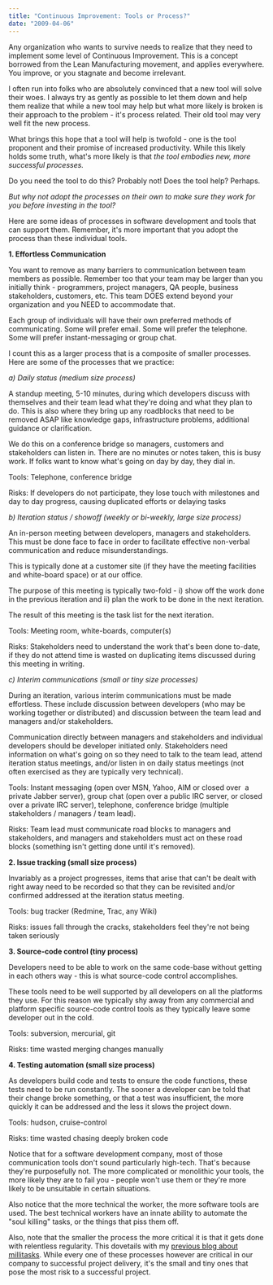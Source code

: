 ```yaml
---
title: "Continuous Improvement: Tools or Process?"
date: "2009-04-06"
---
```


Any organization who wants to survive needs to realize that they need to implement some level of Continuous Improvement. This is a concept borrowed from the Lean Manufacturing movement, and applies everywhere. You improve, or you stagnate and become irrelevant.

I often run into folks who are absolutely convinced that a new tool will solve their woes. I always try as gently as possible to let them down and help them realize that while a new tool may help but what more likely is broken is their approach to the problem - it's process related. Their old tool may very well fit the new process.

What brings this hope that a tool will help is twofold - one is the tool proponent and their promise of increased productivity. While this likely holds some truth, what's more likely is that _the tool embodies new, more successful processes._

Do you need the tool to do this? Probably not! Does the tool help? Perhaps.

_But why not adopt the processes on their own to make sure they work for you before investing in the tool?_

Here are some ideas of processes in software development and tools that can support them. Remember, it's more important that you adopt the process than these individual tools.

**1\. Effortless Communication**

You want to remove as many barriers to communication between team members as possible. Remember too that your team may be larger than you initially think - programmers, project managers, QA people, business stakeholders, customers, etc. This team DOES extend beyond your organization and you NEED to accommodate that.

Each group of individuals will have their own preferred methods of communicating. Some will prefer email. Some will prefer the telephone. Some will prefer instant-messaging or group chat.

I count this as a larger process that is a composite of smaller processes. Here are some of the processes that we practice:

_a) Daily status (medium size process)_

A standup meeting, 5-10 minutes, during which developers discuss with themselves and their team lead what they're doing and what they plan to do. This is also where they bring up any roadblocks that need to be removed ASAP like knowledge gaps, infrastructure problems, additional guidance or clarification.

We do this on a conference bridge so managers, customers and stakeholders can listen in. There are no minutes or notes taken, this is busy work. If folks want to know what's going on day by day, they dial in.

Tools: Telephone, conference bridge

Risks: If developers do not participate, they lose touch with milestones and day to day progress, causing duplicated efforts or delaying tasks

_b) Iteration status / showoff (weekly or bi-weekly, large size process)_

An in-person meeting between developers, managers and stakeholders. This must be done face to face in order to facilitate effective non-verbal communication and reduce misunderstandings.

This is typically done at a customer site (if they have the meeting facilities and white-board space) or at our office.

The purpose of this meeting is typically two-fold - i) show off the work done in the previous iteration and ii) plan the work to be done in the next iteration.

The result of this meeting is the task list for the next iteration.

Tools: Meeting room, white-boards, computer(s)

Risks: Stakeholders need to understand the work that's been done to-date, if they do not attend time is wasted on duplicating items discussed during this meeting in writing.

_c) Interim communications (small or tiny size processes)_

During an iteration, various interim communications must be made effortless. These include discussion between developers (who may be working together or distributed) and discussion between the team lead and managers and/or stakeholders.

Communication directly between managers and stakeholders and individual developers should be developer initiated only. Stakeholders need information on what's going on so they need to talk to the team lead, attend iteration status meetings, and/or listen in on daily status meetings (not often exercised as they are typically very technical).

Tools: Instant messaging (open over MSN, Yahoo, AIM or closed over  a private Jabber server), group chat (open over a public IRC server, or closed over a private IRC server), telephone, conference bridge (multiple stakeholders / managers / team lead).

Risks: Team lead must communicate road blocks to managers and stakeholders, and managers and stakeholders must act on these road blocks (something isn't getting done until it's removed).

**2\. Issue tracking (small size process)**

Invariably as a project progresses, items that arise that can't be dealt with right away need to be recorded so that they can be revisited and/or confirmed addressed at the iteration status meeting.

Tools: bug tracker (Redmine, Trac, any Wiki)

Risks: issues fall through the cracks, stakeholders feel they're not being taken seriously

**3\. Source-code control (tiny process)**

Developers need to be able to work on the same code-base without getting in each others way - this is what source-code control accomplishes.

These tools need to be well supported by all developers on all the platforms they use. For this reason we typically shy away from any commercial and platform specific source-code control tools as they typically leave some developer out in the cold.

Tools: subversion, mercurial, git

Risks: time wasted merging changes manually

**4\. Testing automation (small size process)**

As developers build code and tests to ensure the code functions, these tests need to be run constantly. The sooner a developer can be told that their change broke something, or that a test was insufficient, the more quickly it can be addressed and the less it slows the project down.

Tools: hudson, cruise-control

Risks: time wasted chasing deeply broken code

Notice that for a software development company, most of those communication tools don't sound particularly high-tech. That's because they're purposefully not. The more complicated or monolithic your tools, the more likely they are to fail you - people won't use them or they're more likely to be unsuitable in certain situations.

Also notice that the more technical the worker, the more software tools are used. The best technical workers have an innate ability to automate the "soul killing" tasks, or the things that piss them off.

Also, note that the smaller the process the more critical it is that it gets done with relentless regularity. This dovetails with my [previous blog about millitasks](http://svetzal.wordpress.com/2009/04/03/the-concept-of-millitasks/). While every one of these processes however are critical in our company to successful project delivery, it's the small and tiny ones that pose the most risk to a successful project.
